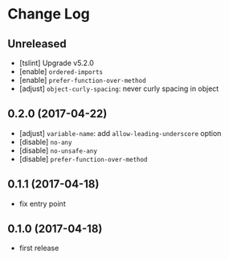 # Change Log

## Unreleased
- [tslint] Upgrade v5.2.0
- [enable] `ordered-imports`
- [enable] `prefer-function-over-method`
- [adjust] `object-curly-spacing`: never curly spacing in object

## 0.2.0 (2017-04-22)
- [adjust] `variable-name`: add `allow-leading-underscore` option
- [disable] `no-any`
- [disable] `no-unsafe-any`
- [disable] `prefer-function-over-method`

## 0.1.1 (2017-04-18)
- fix entry point

## 0.1.0 (2017-04-18)
- first release
